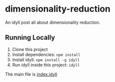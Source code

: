 # dimensionality-reduction
An idyll post all about dimensionality reduction.


## Running Locally

1. Clone this project
2. Install dependencies: `npm install`
3. Install idyll: `npm install -g idyll`
4. Run idyll inside this project: `idyll`

The main file is [index.idyll](./index.idyll)
